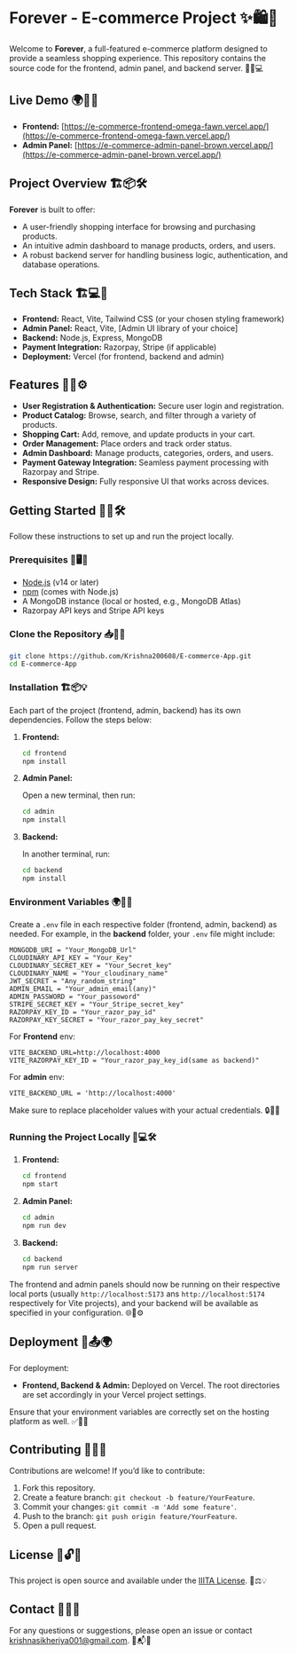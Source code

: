 # Forever - E-commerce Project ✨🛍️🚀

Welcome to **Forever**, a full-featured e-commerce platform designed to provide a seamless shopping experience. This repository contains the source code for the frontend, admin panel, and backend server. 🎯🔧💻

## Live Demo 🌍🔗🛒

- **Frontend:** [https://e-commerce-frontend-omega-fawn.vercel.app/](https://e-commerce-frontend-omega-fawn.vercel.app/)
- **Admin Panel:** [https://e-commerce-admin-panel-brown.vercel.app/](https://e-commerce-admin-panel-brown.vercel.app/)

## Project Overview 🏗️📦🛠️

**Forever** is built to offer:

- A user-friendly shopping interface for browsing and purchasing products.
- An intuitive admin dashboard to manage products, orders, and users.
- A robust backend server for handling business logic, authentication, and database operations.

## Tech Stack 🏗️💻📜

- **Frontend:** React, Vite, Tailwind CSS (or your chosen styling framework)
- **Admin Panel:** React, Vite, [Admin UI library of your choice]
- **Backend:** Node.js, Express, MongoDB
- **Payment Integration:** Razorpay, Stripe (if applicable)
- **Deployment:** Vercel (for frontend, backend and admin)
## Features 🎯🛒⚙️

- **User Registration & Authentication:** Secure user login and registration.
- **Product Catalog:** Browse, search, and filter through a variety of products.
- **Shopping Cart:** Add, remove, and update products in your cart.
- **Order Management:** Place orders and track order status.
- **Admin Dashboard:** Manage products, categories, orders, and users.
- **Payment Gateway Integration:** Seamless payment processing with Razorpay and Stripe.
- **Responsive Design:** Fully responsive UI that works across devices.

## Getting Started 🏁💡🛠️

Follow these instructions to set up and run the project locally.

### Prerequisites 🔧🖥️📂

- [Node.js](https://nodejs.org/en/download/) (v14 or later)
- [npm](https://www.npmjs.com/get-npm) (comes with Node.js)
- A MongoDB instance (local or hosted, e.g., MongoDB Atlas)
- Razorpay API keys and Stripe API keys

### Clone the Repository 📥💾🔗

```bash
git clone https://github.com/Krishna200608/E-commerce-App.git
cd E-commerce-App
```

### Installation 🏗️📦💡

Each part of the project (frontend, admin, backend) has its own dependencies. Follow the steps below:

1. **Frontend:**

   ```bash
   cd frontend
   npm install
   ```

2. **Admin Panel:**

   Open a new terminal, then run:

   ```bash
   cd admin
   npm install
   ```

3. **Backend:**

   In another terminal, run:

   ```bash
   cd backend
   npm install
   ```

### Environment Variables 🌍🔑📝

Create a `.env` file in each respective folder (frontend, admin, backend) as needed. For example, in the **backend** folder, your `.env` file might include:

```env
MONGODB_URI = "Your_MongoDB_Url"
CLOUDINARY_API_KEY = "Your_Key"
CLOUDINARY_SECRET_KEY = "Your_Secret_key"
CLOUDINARY_NAME = "Your_cloudinary_name"
JWT_SECRET = "Any_random_string"
ADMIN_EMAIL = "Your_admin_email(any)"
ADMIN_PASSWORD = "Your_passoword"
STRIPE_SECRET_KEY = "Your_Stripe_secret_key"
RAZORPAY_KEY_ID = "Your_razor_pay_id"
RAZORPAY_KEY_SECRET = "Your_razor_pay_key_secret"
```

For **Frontend** env:

```env
VITE_BACKEND_URL=http://localhost:4000
VITE_RAZORPAY_KEY_ID = "Your_razor_pay_key_id(same as backend)"
```
For **admin** env:

```env
VITE_BACKEND_URL = 'http://localhost:4000'
```


Make sure to replace placeholder values with your actual credentials. 🔒📜✅

### Running the Project Locally 🏃💻🛠️

1. **Frontend:**

   ```bash
   cd frontend
   npm start
   ```

2. **Admin Panel:**

   ```bash
   cd admin
   npm run dev
   ```

3. **Backend:**

   ```bash
   cd backend
   npm run server
   ```

The frontend and admin panels should now be running on their respective local ports (usually `http://localhost:5173` ans `http://localhost:5174` respectively for Vite projects), and your backend will be available as specified in your configuration. 🌐🚀⚙️

## Deployment 🚀📤🌍

For deployment:

- **Frontend, Backend & Admin:** Deployed on Vercel. The root directories are set accordingly in your Vercel project settings.


Ensure that your environment variables are correctly set on the hosting platform as well. ✅📡🔧

## Contributing 🤝💡📌

Contributions are welcome! If you’d like to contribute:

1. Fork this repository.
2. Create a feature branch: `git checkout -b feature/YourFeature`.
3. Commit your changes: `git commit -m 'Add some feature'`.
4. Push to the branch: `git push origin feature/YourFeature`.
5. Open a pull request.

## License 📜🔓✅

This project is open source and available under the [IIITA License](LICENSE). 📃⚖️💡

## Contact 📧📞📌

For any questions or suggestions, please open an issue or contact [krishnasikheriya001@gmail.com](mailto:your-email@example.com). 💬📬🤝

